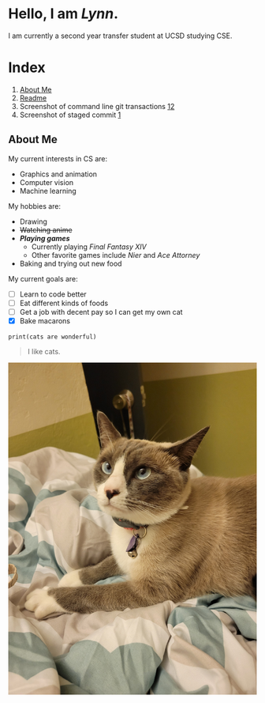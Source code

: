 # **Hello, I am _Lynn_.**

I am currently a second year transfer student at UCSD studying CSE.

# Index
1. [About Me](https://github.com/lmidang/Github_Pages/blob/using-markdown/index.md#about-me)
2. [Readme](README.md)
3. Screenshot of command line git transactions [1](screenshots/screen_1.JPG)[2](screenshots/screen_2.JPG)
4. Screenshot of staged commit [1](screenshots/screen_6.JPG)

## About Me
My current interests in CS are:
* Graphics and animation
* Computer vision
* Machine learning

My hobbies are:
* Drawing
* ~~Watching anime~~
* ***Playing games***
  * Currently playing *Final Fantasy XIV*
  * Other favorite games include *Nier* and *Ace Attorney*
* Baking and trying out new food

My current goals are:
- [ ] Learn to code better
- [ ] Eat different kinds of foods
- [ ] Get a job with decent pay so I can get my own cat
- [x] Bake macarons

```
print(cats are wonderful)
```

> I like cats.

![a cat](images/20210920_190514.jpg)